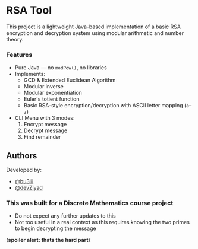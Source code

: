 # RSA Tool

This project is a lightweight Java-based implementation of a basic RSA encryption and decryption system using modular arithmetic and number theory.

### Features
- Pure Java — no `modPow()`, no libraries
- Implements:
  - GCD & Extended Euclidean Algorithm
  - Modular inverse
  - Modular exponentiation
  - Euler's totient function
  - Basic RSA-style encryption/decryption with ASCII letter mapping (`a`–`z`)
- CLI Menu with 3 modes:
  1. Encrypt message
  2. Decrypt message
  3. Find remainder

## Authors

Developed by:

- [@bu3lii](https://github.com/bu3lii)
- [@devZiyad](https://github.com/devZiyad)

### This was built for a Discrete Mathematics course project
- Do not expect any further updates to this
- Not too useful in a real context as this requires knowing the two primes to begin decrypting the message

(**spoiler alert: thats the hard part**)

